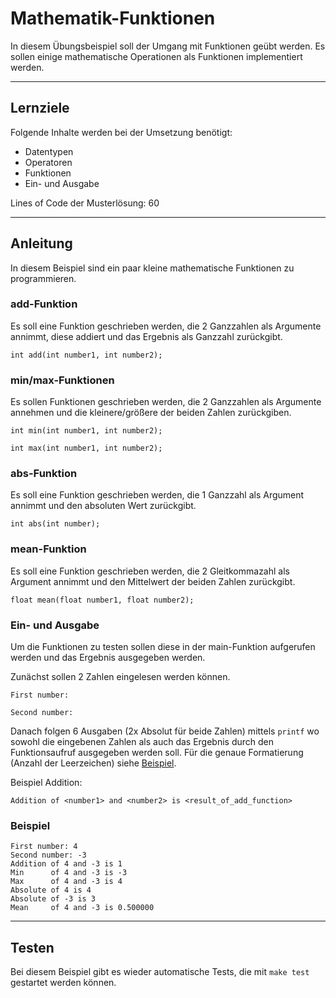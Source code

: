 # Mathematik-Funktionen

In diesem Übungsbeispiel soll der Umgang mit Funktionen geübt werden. Es sollen einige mathematische Operationen als Funktionen implementiert werden.

---

## Lernziele

Folgende Inhalte werden bei der Umsetzung benötigt:
  - Datentypen
  - Operatoren
  - Funktionen
  - Ein- und Ausgabe

Lines of Code der Musterlösung: 60

---

## Anleitung

In diesem Beispiel sind ein paar kleine mathematische Funktionen zu programmieren.

### add-Funktion

Es soll eine Funktion geschrieben werden, die 2 Ganzzahlen als Argumente annimmt, diese addiert und das Ergebnis als Ganzzahl zurückgibt. 

```
int add(int number1, int number2);
```

### min/max-Funktionen

Es sollen Funktionen geschrieben werden, die 2 Ganzzahlen als Argumente annehmen und die kleinere/größere der beiden Zahlen zurückgiben.

```
int min(int number1, int number2);
```

```
int max(int number1, int number2);
```

### abs-Funktion

Es soll eine Funktion geschrieben werden, die 1 Ganzzahl als Argument annimmt und den absoluten Wert zurückgibt.

```
int abs(int number);
```

### mean-Funktion

Es soll eine Funktion geschrieben werden, die 2 Gleitkommazahl als Argument annimmt und den Mittelwert der beiden Zahlen zurückgibt.

```
float mean(float number1, float number2);
```



### Ein- und Ausgabe

Um die Funktionen zu testen sollen diese in der main-Funktion aufgerufen werden und das Ergebnis ausgegeben werden. 

Zunächst sollen 2 Zahlen eingelesen werden können. 

```
First number: 
```

```
Second number: 
```

Danach folgen 6 Ausgaben (2x Absolut für beide Zahlen) mittels `printf` wo sowohl die eingebenen Zahlen als auch das Ergebnis durch den Funktionsaufruf ausgegeben werden soll. Für die genaue Formatierung (Anzahl der Leerzeichen) siehe [Beispiel](#Beispiel).

Beispiel Addition:

```
Addition of <number1> and <number2> is <result_of_add_function>
```



### Beispiel

```
First number: 4
Second number: -3
Addition of 4 and -3 is 1
Min      of 4 and -3 is -3
Max      of 4 and -3 is 4
Absolute of 4 is 4
Absolute of -3 is 3
Mean     of 4 and -3 is 0.500000
```



---

## Testen

Bei diesem Beispiel gibt es wieder automatische Tests, die mit `make test` gestartet werden können.
